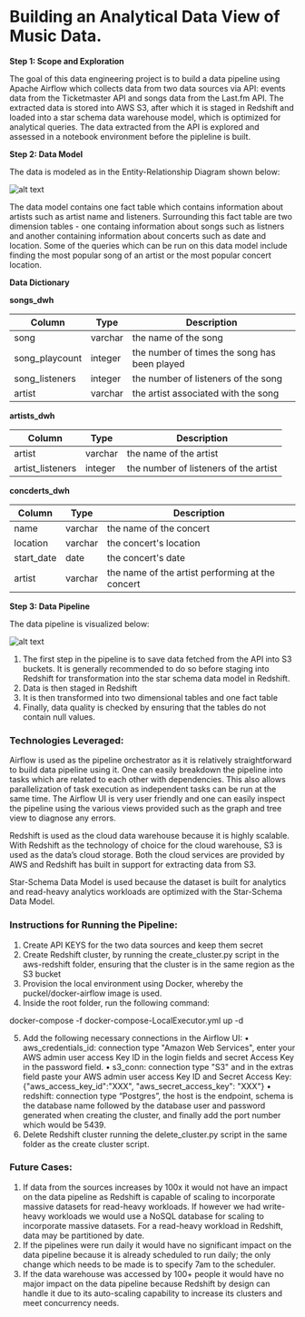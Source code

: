 # Building an Analytical Data View of Music Data.

**Step 1: Scope and Exploration**

The goal of this data engineering project is to build a data pipeline using Apache Airflow which collects data from two data sources via API: events data from the Ticketmaster API and songs data from the Last.fm API. The extracted data is stored into AWS S3, after which it is staged in Redshift and loaded into a star schema data warehouse model, which is optimized for analytical queries. The data extracted from the API is explored and assessed in a notebook environment before the pipleline is built. 

**Step 2: Data Model**

The data is modeled as in the Entity-Relationship Diagram shown below:

![alt text](https://github.com/MRazaKazmi/airflow-datapipeline-project/blob/master/images/data_model.png)

The data model contains one fact table which contains information about artists such as artist name and listeners. Surrounding this fact table are two dimension tables - one containg information about songs such as listners and another containing information about concerts such as date and location. Some of the queries which can be run on this data model include finding the most popular song of an artist or the most popular concert location. 

**Data Dictionary**

**songs_dwh**

| Column  | Type |Description |
| ------- | ------------- |------------- |
| song    | varchar  | the name of the song |
| song_playcount  | integer  | the number of times the song has been played |
| song_listeners  | integer  | the number of listeners of the song |
| artist  | varchar  | the artist associated with the song |


**artists_dwh**

| Column  | Type |Description |
| ------- | ------------- |------------- |
| artist    | varchar  | the name of the artist |
| artist_listeners  | integer  | the number of listeners of the artist |


**concderts_dwh**

| Column  | Type |Description |
| ------- | ------------- |------------- |
| name    | varchar  | the name of the concert |
| location  | varchar  | the concert's location |
| start_date  | date  | the concert's date |
| artist    | varchar  | the name of the artist performing at the concert|



**Step 3: Data Pipeline**

The data pipeline is visualized below:

![alt text](https://github.com/MRazaKazmi/airflow-datapipeline-project/blob/master/images/data_pipeline.png)

1.	The first step in the pipeline is to save data fetched from the API into S3 buckets. It is generally recommended to do so before staging into Redshift for transformation into the star schema data model in Redshift. 
2.	Data is then staged in Redshift
3.	It is then transformed into two dimensional tables and one fact table
4.	Finally, data quality is checked by ensuring that the tables do not contain null values. 



### Technologies Leveraged:

Airflow is used as the pipeline orchestrator as it is relatively straightforward to build data pipeline using it. One can easily breakdown the pipeline into tasks which are related to each other with dependencies. This also allows parallelization of task execution as independent tasks can be run at the same time. The Airflow UI is very user friendly and one can easily inspect the pipeline using the various views provided such as the graph and tree view to diagnose any errors. 

Redshift is used as the cloud data warehouse because it is highly scalable. With Redshift as the technology of choice for the cloud warehouse, S3 is used as the data’s cloud storage. Both the cloud services are provided by AWS and Redshift has built in support for extracting data from S3. 

Star-Schema Data Model is used because the dataset is built for analytics and read-heavy analytics workloads are optimized with the Star-Schema Data Model.





### Instructions for Running the Pipeline:

1.	Create API KEYS for the two data sources and keep them secret
2.	Create Redshift cluster, by running the create_cluster.py script in the aws-redshift folder, ensuring that the cluster is in the same region as the S3 bucket
3.	Provision the local environment using Docker, whereby the puckel/docker-airflow image is used. 
4.	Inside the root folder, run the following command:

docker-compose -f docker-compose-LocalExecutor.yml up -d

5.	Add the following necessary connections in the Airflow UI:
•	aws_credentials_id: connection type "Amazon Web Services", enter your AWS admin user access Key ID in the login fields and secret Access Key in the password field.
•	s3_conn: connection type "S3" and in the extras field paste your AWS admin user access Key ID and Secret Access Key: {"aws_access_key_id":"XXX", "aws_secret_access_key": "XXX"}
•	redshift: connection type “Postgres”, the host is the endpoint, schema is the database name followed by the database user and password generated when creating the cluster, and finally add the port number which would be 5439.
6.	Delete Redshift cluster running the delete_cluster.py script in the same folder as the create cluster script. 

### Future Cases:

1. If  data from the sources increases by 100x it would not have an impact on the data pipeline as Redshift is capable of scaling to incorporate massive datasets for read-heavy workloads. If however we had write-heavy workloads we would use a NoSQL database for scaling to incorporate massive datasets. For a read-heavy workload in Redshift, data may be partitioned by date. 
2. If the pipelines were run daily it would have no significant impact on the data pipeline because it is already scheduled to run daily; the only change which needs to be made is to specify 7am to the scheduler. 
3. If the data warehouse was accessed by 100+ people it would have no major impact on the data pipeline because Redshift by design can handle it due to its auto-scaling capability to increase its clusters and meet concurrency needs. 

